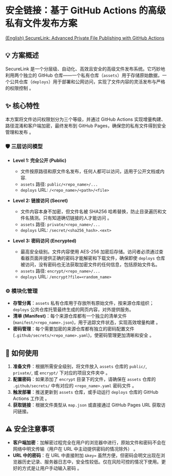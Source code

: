 # 安全链接：基于 GitHub Actions 的高级私有文件发布方案 
[(English) SecureLink: Advanced Private File Publishing with GitHub Actions](./README.en.md)

## 💡 方案概述

SecureLink 是一个分层级、自动化、高效且安全的高级文件发布系统。它巧妙地利用两个独立的 GitHub 仓库——一个私有仓库（`assets`）用于存储原始数据，一个公共仓库（`deploys`）用于部署和公网访问，实现了文件内容的灵活发布与严格的权限控制 。

## ✨ 核心特性

本方案将文件访问权限划分为三个等级，并通过 GitHub Actions 实现增量构建、路径混淆和客户端加密，最终发布到 GitHub Pages，确保您的私有文件得到安全管理和发布 。

### 🛡️ 三层访问模型

* **Level 1: 完全公开 (Public)** 
    * 文件按原路径和原文件名发布，任何人都可以访问，适用于公开文档或内容.
    * `assets` 路径: `public/<repo_name>/...` 
    * `deploys` URL: `/<repo_name>/<path>/<file>` 

* **Level 2: 链接访问 (Secret)** 
    * 文件内容本身不加密，但文件名被 SHA256 哈希替换，防止目录遍历和文件名猜测。只有知道确切链接的人才能访问 。
    * `assets` 路径: `private/<repo_name>/...` 
    * `deploys` URL: `/secret/<sha256_hash>.<ext>` 

* **Level 3: 密码访问 (Encrypted)** 
    * 最高安全级别。文件内容使用 AES-256 加密后存储。访问者必须通过查看器页面并提供正确的密码才能解密和下载文件，确保即使 `deploys` 仓库被访问，没有密码也无法获取加密文件的任何信息，包括原始文件名。
    * `assets` 路径: `encrypt/<repo_name>/...` 
    * `deploys` URL: `/encrypt?file=<random_name>` 

### ⚙️ 模块化管理

* **存管分离**：`assets` 私有仓库用于存放所有原始文件，按来源仓库组织；`deploys` 公共仓库托管最终生成的网页内容，对外提供服务。
* **清单 (Manifest)**：每个来源仓库都有一个独立的清单文件 (`manifest/<repo_name>.json`)，用于追踪文件状态，实现高效增量构建 。
* **密码管理**：每个需要加密的来源仓库都有独立的密码配置文件 (`.github/secrets/<repo_name>.yaml`)，使密码管理更加清晰和安全 。

## 🚀 如何使用

1.  **准备文件**：根据所需安全级别，将文件放入 `assets` 仓库的 `public/`, `private/`, 或 `encrypt/` 下对应的项目文件夹中 。
2.  **配置密码**：如果添加了 `encrypt` 目录下的文件，请确保在 `assets` 仓库的 `.github/secrets/` 中有对应的 `<repo_name>.yaml` 密码文件 。
3.  **触发部署**：推送更新到 `assets` 仓库，或手动运行 `deploys` 仓库的 GitHub Actions 工作流 。
4.  **获取链接**：根据文件类型从 `map.json` 或直接通过 GitHub Pages URL 获取访问链接。

## ⚠️ 安全注意事项

* **客户端加密**：加解密过程完全在用户的浏览器中进行，原始文件和密码不会在网络中明文传输（用户在 URL 中主动提供密码的情况除外） 。
* **URL 中的密码**：在 URL 中直接附加 `&key=` 虽然方便，但密码会明文出现在浏览器历史记录、服务器日志中，安全性较低。仅在风险可控的情况下使用。更好的方式是让用户手动输入密码 。
